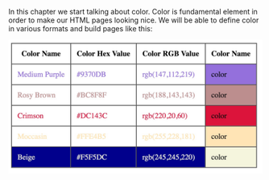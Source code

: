 In this chapter we start talking about color. Color is fundamental element in order to make our HTML pages looking nice.
We will be able to define color in various formats and build pages like this:

![./images/Web Page With Colors](./images/playing-with-colors-to-color-table-cells-hex-numbers-and-rgb-2.jpg)

